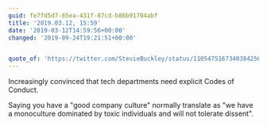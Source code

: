 ```yaml
---
guid: fe7fd5d7-65ea-431f-87cd-b86b91704abf
title: '2019.03.12, 15:59'
date: '2019-03-12T14:59:56+00:00'
changed: '2019-09-24T19:21:51+00:00'


quote_of: 'https://twitter.com/StevieBuckley/status/1105475167340384256'
---
```


Increasingly convinced that tech departments need explicit Codes of Conduct. 

Saying you have a "good company culture" normally translate as "we have a monoculture dominated by toxic individuals and will not tolerate dissent". 
